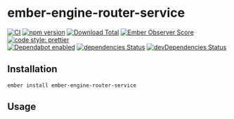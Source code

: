 # ember-engine-router-service

[![CI](https://github.com/buschtoens/ember-engine-router-service/workflows/CI/badge.svg)](https://github.com/buschtoens/ember-engine-router-service/actions)
[![npm version](https://badge.fury.io/js/ember-engine-router-service.svg)](http://badge.fury.io/js/ember-engine-router-service)
[![Download Total](https://img.shields.io/npm/dt/ember-engine-router-service.svg)](http://badge.fury.io/js/ember-engine-router-service)
[![Ember Observer Score](https://emberobserver.com/badges/ember-engine-router-service.svg)](https://emberobserver.com/addons/ember-engine-router-service)
[![code style: prettier](https://img.shields.io/badge/code_style-prettier-ff69b4.svg)](https://github.com/prettier/prettier)  
[![Dependabot enabled](https://img.shields.io/badge/dependabot-enabled-blue.svg?logo=dependabot)](https://dependabot.com/)
[![dependencies Status](https://david-dm.org/buschtoens/ember-engine-router-service/status.svg)](https://david-dm.org/buschtoens/ember-engine-router-service)
[![devDependencies Status](https://david-dm.org/buschtoens/ember-engine-router-service/dev-status.svg)](https://david-dm.org/buschtoens/ember-engine-router-service?type=dev)

## Installation

```
ember install ember-engine-router-service
```

## Usage
